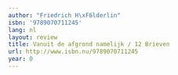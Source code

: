 ```yaml
---
author: "Friedrich H\xF6lderlin"
isbn: '9789070711245'
lang: nl
layout: review
title: Vanuit de afgrond namelijk / 12 Brieven
url: http://www.isbn.nu/9789070711245
year: 0
---
```


